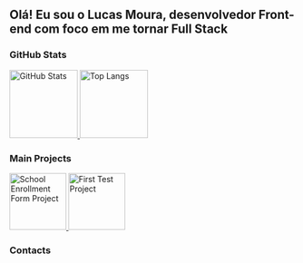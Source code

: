 ## Olá! Eu sou o Lucas Moura, desenvolvedor Front-end com foco em me tornar Full Stack

### GitHub Stats
<p>
  <a href="https://github.com/lucsa27" target="_blank">
    <img height="120em" src="https://github-readme-stats.vercel.app/api?username=lucsa27&hide=stars,prs&show_icons=true&theme=prussian" alt="GitHub Stats" />
  </a>
  <a href="https://github.com/lucsa27" target="_blank">
    <img height="120em" src="https://github-readme-stats.vercel.app/api/top-langs?username=lucsa27&layout=compact&card_width=420&theme=prussian" alt="Top Langs" />
  </a>
</p>

### Main Projects
<p>
  <a href="https://github.com/lucsa27/school-enrollment-form-project" target="_blank">
    <img height="100em" src="https://github-readme-stats.vercel.app/api/pin/?username=lucsa27&repo=school-enrollment-form-project&theme=prussian" alt="School Enrollment Form Project" />
  </a>
  <a href="https://github.com/lucsa27/First-test" target="_blank">
    <img height="100em" src="https://github-readme-stats.vercel.app/api/pin/?username=lucsa27&repo=First-test&theme=prussian" alt="First Test Project" />
  </a>
</p>

### Contacts



      
 
